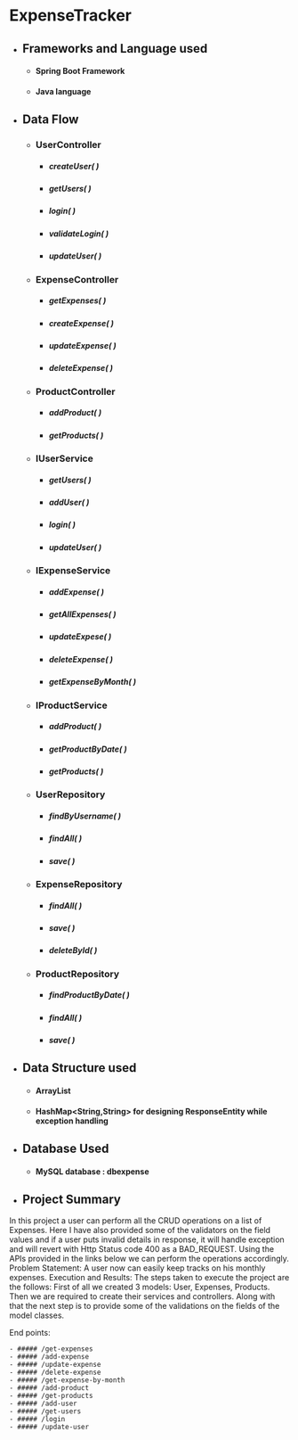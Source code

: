 # ExpenseTracker

- ## Frameworks and Language used
  - #### Spring Boot Framework
  - #### Java language
- ## Data Flow
  - ### UserController
     - ##### _createUser( )_   
     - ##### _getUsers( )_       
     - ##### _login( )_     
     - ##### _validateLogin( )_    
     - ##### _updateUser( )_       
     
   - ### ExpenseController
     - ##### _getExpenses( )_   
     - ##### _createExpense( )_       
     - ##### _updateExpense( )_     
     - ##### _deleteExpense( )_    
     
   - ### ProductController
     - ##### _addProduct( )_   
     - ##### _getProducts( )_      
     
   - ### IUserService
     - ##### _getUsers( )_   
     - ##### _addUser( )_       
     - ##### _login( )_     
     - ##### _updateUser( )_    
    
  - ### IExpenseService
     - ##### _addExpense( )_   
     - ##### _getAllExpenses( )_       
     - ##### _updateExpese( )_     
     - ##### _deleteExpense( )_    
     - ##### _getExpenseByMonth( )_  
  
   - ### IProductService
     - ##### _addProduct( )_   
     - ##### _getProductByDate( )_       
     - ##### _getProducts( )_    
     
     
   - ### UserRepository
     - ##### _findByUsername( )_
     - ##### _findAll( )_      
     - ##### _save( )_      

   - ### ExpenseRepository
     - ##### _findAll( )_      
     - ##### _save( )_     
     - ##### _deleteById( )_      
  
   - ### ProductRepository
     - ##### _findProductByDate( )_
     - ##### _findAll( )_      
     - ##### _save( )_     

     
     
- ## Data Structure used 
  - #### ArrayList
  - #### HashMap<String,String> for designing ResponseEntity while exception handling
- ## Database Used
  - #### MySQL database : dbexpense
- ## Project Summary
 In this project a user can perform all the CRUD operations on a list of Expenses. Here I have also provided some of the validators on the field values and if a user puts invalid details in  response, it will handle exception and will revert with Http Status code 400 as a BAD_REQUEST.
 Using the APIs provided in the links below we can perform the operations accordingly.
Problem Statement: A user now can easily keep tracks on his monthly expenses.
Execution and Results: The steps taken to execute the project are the follows:
First of all we created 3 models:
User, Expenses, Products.
Then we are required to create their services and controllers.
Along with that the next step is to provide some of the validations on the fields of the model classes.
  

  
  End points:
  
    - ##### /get-expenses
    - ##### /add-expense
    - ##### /update-expense
    - ##### /delete-expense
    - ##### /get-expense-by-month
    - ##### /add-product
    - ##### /get-products
    - ##### /add-user
    - ##### /get-users
    - ##### /login
    - ##### /update-user
